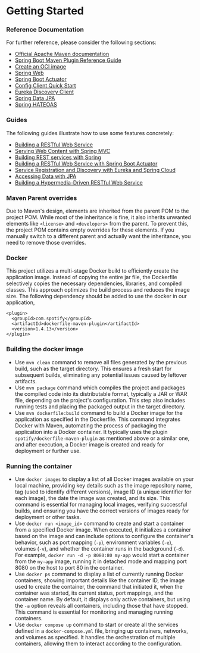 # Getting Started

### Reference Documentation
For further reference, please consider the following sections:

* [Official Apache Maven documentation](https://maven.apache.org/guides/index.html)
* [Spring Boot Maven Plugin Reference Guide](https://docs.spring.io/spring-boot/3.3.4/maven-plugin)
* [Create an OCI image](https://docs.spring.io/spring-boot/3.3.4/maven-plugin/build-image.html)
* [Spring Web](https://docs.spring.io/spring-boot/docs/3.3.4/reference/htmlsingle/index.html#web)
* [Spring Boot Actuator](https://docs.spring.io/spring-boot/docs/3.3.4/reference/htmlsingle/index.html#actuator)
* [Config Client Quick Start](https://docs.spring.io/spring-cloud-config/docs/current/reference/html/#_client_side_usage)
* [Eureka Discovery Client](https://docs.spring.io/spring-cloud-netflix/docs/current/reference/html/#service-discovery-eureka-clients)
* [Spring Data JPA](https://docs.spring.io/spring-boot/docs/3.3.4/reference/htmlsingle/index.html#data.sql.jpa-and-spring-data)
* [Spring HATEOAS](https://docs.spring.io/spring-boot/docs/3.3.4/reference/htmlsingle/index.html#web.spring-hateoas)

### Guides
The following guides illustrate how to use some features concretely:

* [Building a RESTful Web Service](https://spring.io/guides/gs/rest-service/)
* [Serving Web Content with Spring MVC](https://spring.io/guides/gs/serving-web-content/)
* [Building REST services with Spring](https://spring.io/guides/tutorials/rest/)
* [Building a RESTful Web Service with Spring Boot Actuator](https://spring.io/guides/gs/actuator-service/)
* [Service Registration and Discovery with Eureka and Spring Cloud](https://spring.io/guides/gs/service-registration-and-discovery/)
* [Accessing Data with JPA](https://spring.io/guides/gs/accessing-data-jpa/)
* [Building a Hypermedia-Driven RESTful Web Service](https://spring.io/guides/gs/rest-hateoas/)

### Maven Parent overrides

Due to Maven's design, elements are inherited from the parent POM to the project POM.
While most of the inheritance is fine, it also inherits unwanted elements like `<license>` and `<developers>` from the parent.
To prevent this, the project POM contains empty overrides for these elements.
If you manually switch to a different parent and actually want the inheritance, you need to remove those overrides.

### Docker 

This project utilizes a multi-stage Docker build to efficiently create the application image. Instead of copying the entire jar file, the Dockerfile selectively copies the necessary dependencies, libraries, and compiled classes. This approach optimizes the build process and reduces the image size. The following dependency should be added to use the docker in our application,
```
<plugin>
  <groupId>com.spotify</groupId>
  <artifactId>dockerfile-maven-plugin</artifactId>
  <version>1.4.13</version>
</plugin>
```

### Building the docker image
* Use ```mvn clean``` command to remove all files generated by the previous build, such as the target directory. This ensures a fresh start for subsequent builds, eliminating any potential issues caused by leftover artifacts.
* Use ```mvn package``` command which compiles the project and packages the compiled code into its distributable format, typically a JAR or WAR file, depending on the project's configuration. This step also includes running tests and placing the packaged output in the target directory.
* Use ```mvn dockerfile:build``` command to build a Docker image for the application as specified in the Dockerfile. This command integrates Docker with Maven, automating the process of packaging the application into a Docker container. It typically uses the plugin ```spotify/dockerfile-maven-plugin``` as mentioned above or a similar one, and after execution, a Docker image is created and ready for deployment or further use.

### Running the container
* Use ```docker images``` to display a list of all Docker images available on your local machine, providing key details such as the image repository name, tag (used to identify different versions), image ID (a unique identifier for each image), the date the image was created, and its size. This command is essential for managing local images, verifying successful builds, and ensuring you have the correct versions of images ready for deployment or other tasks.
* Use ```docker run <image_id>``` command to create and start a container from a specified Docker image. When executed, it initializes a container based on the image and can include options to configure the container's behavior, such as port mapping (```-p```), environment variables (```-e```), volumes (```-v```), and whether the container runs in the background (```-d```). For example, ```docker run -d -p 8080:80 my-app``` would start a container from the ```my-app``` image, running it in detached mode and mapping port 8080 on the host to port 80 in the container.
* Use ```docker ps``` command to display a list of currently running Docker containers, showing important details like the container ID, the image used to create the container, the command that initiated it, when the container was started, its current status, port mappings, and the container name. By default, it displays only active containers, but using the ```-a``` option reveals all containers, including those that have stopped. This command is essential for monitoring and managing running containers.
* Use ```docker compose up``` command to start or create all the services defined in a ```docker-compose.yml``` file, bringing up containers, networks, and volumes as specified. It handles the orchestration of multiple containers, allowing them to interact according to the configuration.
